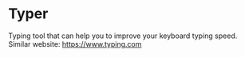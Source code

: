 # Typer
Typing tool that can help you to improve your keyboard typing speed. Similar website: https://www.typing.com


